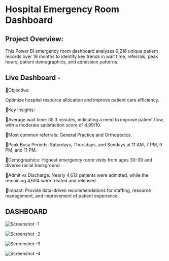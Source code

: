 # Hospital Emergency Room Dashboard
## Project Overview:

This Power BI emergency room dashboard analyzes 9,216 unique patient records over 19 months to identify key trends in wait time, referrals, peak hours, patient demographics, and admission patterns.

## Live Dashboard -

 🎯Objective: 

Optimize hospital resource allocation and improve patient care efficiency.

🚀Key Insights:

🔹Average wait time: 35.3 minutes, indicating a need to improve patient flow, with a moderate satisfaction score of 4.99/10.

🔹Most common referrals: General Practice and Orthopedics.

🔹Peak Busy Periods: Saturdays, Thursdays, and Sundays at 11 AM, 7 PM, 9 PM, and 11 PM.

🔹Demographics: Highest emergency room visits from ages 30-39 and diverse racial background.

🔹Admit vs Discharge: Nearly 4,612 patients were admitted, while the remaining 4,604 were treated and released.

🔹Impact: Provide data-driven recommendations for staffing, resource management, and improvement of patient experience.

## DASHBOARD
![Screenshot -1](https://github.com/user-attachments/assets/2b4dedf5-ce42-42b5-b74d-02ee0e7dd4dd)

![Screenshot -2](https://github.com/user-attachments/assets/84bf5929-9729-4f4f-88a6-3f340ceb8854)

![Screenshot -3](https://github.com/user-attachments/assets/1a126345-967f-41b4-ae06-bf3edaf6e80f)

![Screenshot -4](https://github.com/user-attachments/assets/e8846c80-6654-4b81-90c7-f4c8477f2007)



